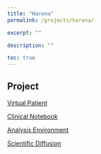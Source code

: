 ```yaml
---
title: "Harena"
permalink: /projects/harena/

excerpt: ""

description: ""

toc: true
---
```

## Project

[Virtual Patient](/projects/harena/virtual-patient/)

[Clinical Notebook](/projects/harena/clinical-notebook/)

[Analysis Environment](/projects/harena/analysis-environment/)

[Scientific Diffusion](/projects/harena/scientific-diffusion/)